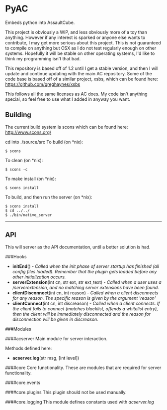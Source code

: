 PyAC
====

Embeds python into AssaultCube.


  This project is obviously a WIP, and less obviously more of a toy than
anything. However if any interest is sparked or anyone else wants to
contribute, I may get more serious about this project. This is not
guaranteed to compile on anything but OSX as I do not test regularly enough on other systems. Hopefully it will be stable on other operating systems, I'd like to think my programming isn't that bad.

  This repository is based off of 1.2 until I get a stable version, and then I will update and continue updating with the main AC repository. Some of the code base is based off of a similar project, xsbs, which can be found here: https://github.com/greghaynes/xsbs

  This follows all the same licenses as AC does. My code isn't anything
special, so feel free to use what I added in anyway you want.


Building
--------

The current build system is scons which can be found here: http://www.scons.org/

cd into ./source/src
To build (on *nix):

	$ scons

To clean (on *nix):

	$ scons -c

To make install (on *nix):

	$ scons install

To build, and then run the server (on *nix):

	$ scons install
	$ cd ../../
	$ ./bin/native_server


---
API
---

This will server as the API documentation, until a better solution is had.

###Hooks

* **initEnd**() - *Called when the init phase of server startup has finished (all config files loaded). Remember that the plugin gets loaded before any other initialization occurs.*
* **serverExtension**(int cn, str ext, str ext_text) - *Called when a user uses a /serverextension, and no matching server extensions have been found.*
* **clientDisconnect**(int cn, int reason) - *Called when a client disconnects for any reason. The specific reason is given by the argument 'reason'*
* **clientConnect**(int cn, int discreason) - *Called when a client connects. If the client fails to connect (matches blacklist, offends a whitelist entry), then the client will be immediately disconnected and the reason for disconnection will be given in discreason.*

###Modules

####acserver
Main module for server interaction.

Methods defined here:

* **acserver.log**(str msg, [int level])

####core
Core functionality. These are modules that are required for server functionality.

####core.events

####core.plugins
This plugin should not be used manually.

####core.logging
This module defines constants used with *acserver.log*